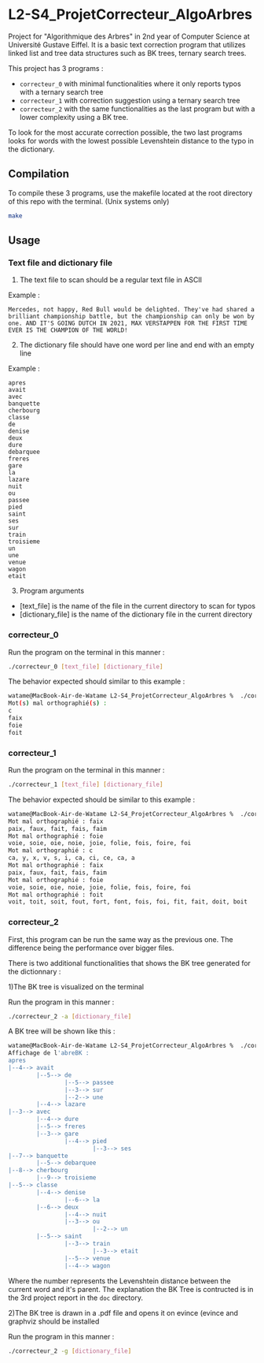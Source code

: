 # L2-S4_ProjetCorrecteur_AlgoArbres
 
Project for "Algorithmique des Arbres" in 2nd year of Computer Science at Université Gustave Eiffel.
It is a basic text correction program that utilizes linked list and tree data structures such as BK trees, ternary search trees.

This project has 3 programs :
- `correcteur_0` with minimal functionalities where it only reports typos with a ternary search tree
- `correcteur_1` with correction suggestion using a ternary search tree
- `correcteur_2` with the same functionalities as the last program but with a lower complexity using a BK tree.

To look for the most accurate correction possible, the two last programs looks for words with the lowest possible Levenshtein distance to the typo in the dictionary.

## Compilation

To compile these 3 programs, use the makefile located at the root directory of this repo with the terminal. (Unix systems only)

```bash
make
```

## Usage

### Text file and dictionary file

1. The text file to scan should be a regular text file in ASCII

Example :

```
Mercedes, not happy, Red Bull would be delighted. They've had shared a brilliant championship battle, but the championship can only be won by one. AND IT'S GOING DUTCH IN 2021, MAX VERSTAPPEN FOR THE FIRST TIME EVER IS THE CHAMPION OF THE WORLD!
```

2. The dictionary file should have one word per line and end with an empty line

Example :

```
apres
avait
avec
banquette
cherbourg
classe
de
denise
deux
dure
debarquee
freres
gare
la
lazare
nuit
ou
passee
pied
saint
ses
sur
train
troisieme
un
une
venue
wagon
etait

```

3. Program arguments

- [text_file] is the name of the file in the current directory to scan for typos
- [dictionary_file] is the name of the dictionary file in the current directory

### correcteur_0

Run the program on the terminal in this manner : 
```bash
./correcteur_0 [text_file] [dictionary_file]
```

The behavior expected should similar to this example :
```bash
watame@MacBook-Air-de-Watame L2-S4_ProjetCorrecteur_AlgoArbres %  ./correcteur_0 a_corriger_1.txt dico_3.dico
Mot(s) mal orthographié(s) :
c
faix
foie
foit
```

### correcteur_1

Run the program on the terminal in this manner : 
```bash
./correcteur_1 [text_file] [dictionary_file]
```

The behavior expected should be similar to this example :
```bash
watame@MacBook-Air-de-Watame L2-S4_ProjetCorrecteur_AlgoArbres %  ./correcteur_1 a_corriger_1.txt dico_3.dico
Mot mal orthographié : faix
paix, faux, fait, fais, faim
Mot mal orthographié : foie
voie, soie, oie, noie, joie, folie, fois, foire, foi
Mot mal orthographié : c
ca, y, x, v, s, i, ca, ci, ce, ca, a
Mot mal orthographié : faix
paix, faux, fait, fais, faim
Mot mal orthographié : foie
voie, soie, oie, noie, joie, folie, fois, foire, foi
Mot mal orthographié : foit
voit, toit, soit, fout, fort, font, fois, foi, fit, fait, doit, boit
```

### correcteur_2

First, this program can be run the same way as the previous one. The difference being the performance over bigger files.

There is two additional functionalities that shows the BK tree generated for the dictionnary :

1)The BK tree is visualized on the terminal

Run the program in this manner : 
```bash
./correcteur_2 -a [dictionary_file]
```

A BK tree will be shown like this :

```bash
watame@MacBook-Air-de-Watame L2-S4_ProjetCorrecteur_AlgoArbres %  ./correcteur_2 -a dico_1.dico
Affichage de l'abreBK :
apres
|--4--> avait
        |--5--> de
                |--5--> passee
                |--3--> sur
                |--2--> une
        |--4--> lazare
|--3--> avec
        |--4--> dure
        |--5--> freres
        |--3--> gare
                |--4--> pied
                        |--3--> ses
|--7--> banquette
        |--5--> debarquee
|--8--> cherbourg
        |--9--> troisieme
|--5--> classe
        |--4--> denise
                |--6--> la
        |--6--> deux
                |--4--> nuit
                |--3--> ou
                        |--2--> un
        |--5--> saint
                |--3--> train
                        |--3--> etait
                |--5--> venue
                |--4--> wagon
```

Where the number represents the Levenshtein distance between the current word and it's parent. The explanation the BK Tree is contructed is in the 3rd project report in the `doc` directory.

2)The BK tree is drawn in a .pdf file and opens it on evince (evince and graphviz should be installed

Run the program in this manner : 
```bash
./correcteur_2 -g [dictionary_file]
```
